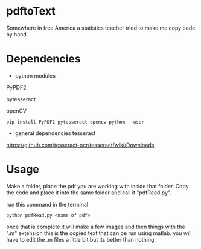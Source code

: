 # pdftoText
Somewhere in free America a statistics teacher tried to make me copy code by hand.
# Dependencies
* python modules

PyPDF2

pytesseract

openCV

`pip install PyPDF2 pytesseract opencv-python --user`

* general dependencies
tesseract

https://github.com/tesseract-ocr/tesseract/wiki/Downloads

# Usage
Make a folder, place the pdf you are working with inside that folder. Copy the code and place it into the same folder and call it "pdfRead.py".

run this command in the terminal
 
`python pdfRead.py <name of pdf>`

once that is complete it will make a few images and then things with the ".m" extension this is the copied text that can be run using matlab. you will have to edit the .m files a little bit but its better than nothing.
